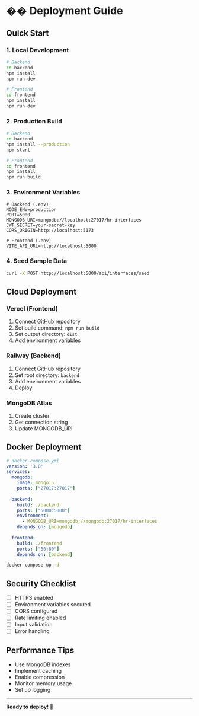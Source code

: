# �� Deployment Guide

## Quick Start

### 1. Local Development
```bash
# Backend
cd backend
npm install
npm run dev

# Frontend  
cd frontend
npm install
npm run dev
```

### 2. Production Build
```bash
# Backend
cd backend
npm install --production
npm start

# Frontend
cd frontend
npm install
npm run build
```

### 3. Environment Variables
```env
# Backend (.env)
NODE_ENV=production
PORT=5000
MONGODB_URI=mongodb://localhost:27017/hr-interfaces
JWT_SECRET=your-secret-key
CORS_ORIGIN=http://localhost:5173

# Frontend (.env)
VITE_API_URL=http://localhost:5000
```

### 4. Seed Sample Data
```bash
curl -X POST http://localhost:5000/api/interfaces/seed
```

## Cloud Deployment

### Vercel (Frontend)
1. Connect GitHub repository
2. Set build command: `npm run build`
3. Set output directory: `dist`
4. Add environment variables

### Railway (Backend)
1. Connect GitHub repository
2. Set root directory: `backend`
3. Add environment variables
4. Deploy

### MongoDB Atlas
1. Create cluster
2. Get connection string
3. Update MONGODB_URI

## Docker Deployment

```yaml
# docker-compose.yml
version: '3.8'
services:
  mongodb:
    image: mongo:5
    ports: ["27017:27017"]
    
  backend:
    build: ./backend
    ports: ["5000:5000"]
    environment:
      - MONGODB_URI=mongodb://mongodb:27017/hr-interfaces
    depends_on: [mongodb]
    
  frontend:
    build: ./frontend
    ports: ["80:80"]
    depends_on: [backend]
```

```bash
docker-compose up -d
```

## Security Checklist

- [ ] HTTPS enabled
- [ ] Environment variables secured
- [ ] CORS configured
- [ ] Rate limiting enabled
- [ ] Input validation
- [ ] Error handling

## Performance Tips

- Use MongoDB indexes
- Implement caching
- Enable compression
- Monitor memory usage
- Set up logging

---

**Ready to deploy! 🚀**
